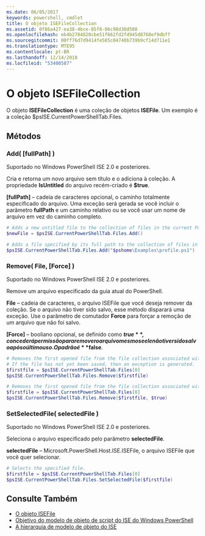 ```yaml
---
ms.date: 06/05/2017
keywords: powershell, cmdlet
title: O objeto ISEFileCollection
ms.assetid: 0f86a427-ea38-4bce-85f8-06c98d30d508
ms.openlocfilehash: eb4b2784820cbe51f662fd2fd945d8760ef9dbff
ms.sourcegitcommit: 00ff76d7d9414fe585c04740b739b9cf14d711e1
ms.translationtype: MTE95
ms.contentlocale: pt-BR
ms.lasthandoff: 12/14/2018
ms.locfileid: "53400587"
---
```

# <a name="the-isefilecollection-object"></a>O objeto ISEFileCollection

O objeto **ISEFileCollection** é uma coleção de objetos **ISEFile**. Um exemplo é a coleção $psISE.CurrentPowerShellTab.Files.

## <a name="methods"></a>Métodos

### <a name="add-fullpath-"></a>Add\( \[fullPath\] \)

Suportado no Windows PowerShell ISE 2.0 e posteriores.

Cria e retorna um novo arquivo sem título e o adiciona à coleção. A propriedade **IsUntitled** do arquivo recém-criado é **$true**.

**\[fullPath\]** – cadeia de caracteres opcional, o caminho totalmente especificado do arquivo. Uma exceção será gerada se você incluir o parâmetro **fullPath** e um caminho relativo ou se você usar um nome de arquivo em vez do caminho completo.

```powershell
# Adds a new untitled file to the collection of files in the current PowerShell tab.
$newFile = $psISE.CurrentPowerShellTab.Files.Add()

# Adds a file specified by its full path to the collection of files in the current PowerShell tab.
$psISE.CurrentPowerShellTab.Files.Add("$pshome\Examples\profile.ps1")
```

### <a name="remove-file-force-"></a>Remove\( File, \[Force\] \)

Suportado no Windows PowerShell ISE 2.0 e posteriores.

Remove um arquivo especificado da guia atual do PowerShell.

**File** – cadeia de caracteres, o arquivo ISEFile que você deseja remover da coleção. Se o arquivo não tiver sido salvo, esse método disparará uma exceção. Use o parâmetro de comutador **Force** para forçar a remoção de um arquivo que não foi salvo.

**\[Force\]** – booliano opcional, se definido como **$true**, concederá permissão para remover o arquivo mesmo se ele não tiver sido salvo após o último uso. O padrão é **$false**.

```powershell
# Removes the first opened file from the file collection associated with the current PowerShell tab.
# If the file has not yet been saved, then an exception is generated.
$firstfile = $psISE.CurrentPowerShellTab.Files[0]
$psISE.CurrentPowerShellTab.Files.Remove($firstfile)

# Removes the first opened file from the file collection associated with the current PowerShell tab, even if it has not been saved.
$firstfile = $psISE.CurrentPowerShellTab.Files[0]
$psISE.CurrentPowerShellTab.Files.Remove($firstfile, $true)
```

### <a name="setselectedfile-selectedfile-"></a>SetSelectedFile\( selectedFile \)

Suportado no Windows PowerShell ISE 2.0 e posteriores.

Seleciona o arquivo especificado pelo parâmetro **selectedFile**.

**selectedFile** – Microsoft.PowerShell.Host.ISE.ISEFile, o arquivo ISEFile que você quer selecionar.

```powershell
# Selects the specified file.
$firstfile = $psISE.CurrentPowerShellTab.Files[0]
$psISE.CurrentPowerShellTab.Files.SetSelectedFile($firstfile)
```

## <a name="see-also"></a>Consulte Também

- [O objeto ISEFile](The-ISEFile-Object.md)
- [Objetivo do modelo de objeto de script do ISE do Windows PowerShell](Purpose-of-the-Windows-PowerShell-ISE-Scripting-Object-Model.md)
- [A hierarquia de modelo de objeto do ISE](The-ISE-Object-Model-Hierarchy.md)